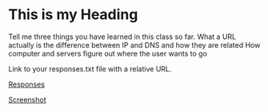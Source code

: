 #  This is my Heading

Tell me three things you have learned in this class so far.
What a URL actually is
the difference between IP and DNS and how they are related
How computer and servers figure out where the user wants to go

Link to your responses.txt file with a relative URL.

[Responses](./responses.txt)

[Screenshot](./Images/assignment3snip.PNG)


